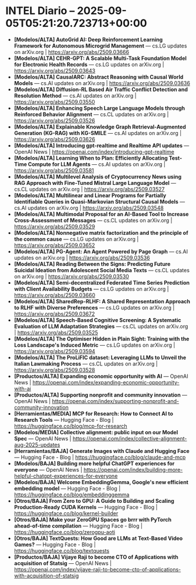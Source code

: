 # INTEL Diario – 2025-09-05T05:21:20.723713+00:00

- **[Modelos/ALTA] AutoGrid AI: Deep Reinforcement Learning Framework for Autonomous Microgrid Management** — cs.LG updates on arXiv.org | https://arxiv.org/abs/2509.03666
- **[Modelos/ALTA] CEHR-GPT: A Scalable Multi-Task Foundation Model for Electronic Health Records** — cs.LG updates on arXiv.org | https://arxiv.org/abs/2509.03643
- **[Modelos/ALTA] CausalARC: Abstract Reasoning with Causal World Models** — cs.AI updates on arXiv.org | https://arxiv.org/abs/2509.03636
- **[Modelos/ALTA] Diffusion-RL Based Air Traffic Conflict Detection and Resolution Method** — cs.AI updates on arXiv.org | https://arxiv.org/abs/2509.03550
- **[Modelos/ALTA] Enhancing Speech Large Language Models through Reinforced Behavior Alignment** — cs.CL updates on arXiv.org | https://arxiv.org/abs/2509.03526
- **[Modelos/ALTA] Explainable Knowledge Graph Retrieval-Augmented Generation (KG-RAG) with KG-SMILE** — cs.AI updates on arXiv.org | https://arxiv.org/abs/2509.03626
- **[Modelos/ALTA] Introducing gpt-realtime and Realtime API updates** — OpenAI News | https://openai.com/index/introducing-gpt-realtime
- **[Modelos/ALTA] Learning When to Plan: Efficiently Allocating Test-Time Compute for LLM Agents** — cs.AI updates on arXiv.org | https://arxiv.org/abs/2509.03581
- **[Modelos/ALTA] Multilevel Analysis of Cryptocurrency News using RAG Approach with Fine-Tuned Mistral Large Language Model** — cs.CL updates on arXiv.org | https://arxiv.org/abs/2509.03527
- **[Modelos/ALTA] Multilinear and Linear Programs for Partially Identifiable Queries in Quasi-Markovian Structural Causal Models** — cs.AI updates on arXiv.org | https://arxiv.org/abs/2509.03548
- **[Modelos/ALTA] Multimodal Proposal for an AI-Based Tool to Increase Cross-Assessment of Messages** — cs.CL updates on arXiv.org | https://arxiv.org/abs/2509.03529
- **[Modelos/ALTA] Nonnegative matrix factorization and the principle of the common cause** — cs.LG updates on arXiv.org | https://arxiv.org/abs/2509.03652
- **[Modelos/ALTA] PG-Agent: An Agent Powered by Page Graph** — cs.AI updates on arXiv.org | https://arxiv.org/abs/2509.03536
- **[Modelos/ALTA] Reading Between the Signs: Predicting Future Suicidal Ideation from Adolescent Social Media Texts** — cs.CL updates on arXiv.org | https://arxiv.org/abs/2509.03530
- **[Modelos/ALTA] Semi-decentralized Federated Time Series Prediction with Client Availability Budgets** — cs.LG updates on arXiv.org | https://arxiv.org/abs/2509.03660
- **[Modelos/ALTA] SharedRep-RLHF: A Shared Representation Approach to RLHF with Diverse Preferences** — cs.LG updates on arXiv.org | https://arxiv.org/abs/2509.03672
- **[Modelos/ALTA] Speech-Based Cognitive Screening: A Systematic Evaluation of LLM Adaptation Strategies** — cs.CL updates on arXiv.org | https://arxiv.org/abs/2509.03525
- **[Modelos/ALTA] The Optimiser Hidden in Plain Sight: Training with the Loss Landscape's Induced Metric** — cs.LG updates on arXiv.org | https://arxiv.org/abs/2509.03594
- **[Modelos/ALTA] The ProLiFIC dataset: Leveraging LLMs to Unveil the Italian Lawmaking Process** — cs.CL updates on arXiv.org | https://arxiv.org/abs/2509.03528
- **[Productos/ALTA] Expanding economic opportunity with AI** — OpenAI News | https://openai.com/index/expanding-economic-opportunity-with-ai
- **[Productos/ALTA] Supporting nonprofit and community innovation** — OpenAI News | https://openai.com/index/supporting-nonprofit-and-community-innovation
- **[Herramientas/MEDIA] MCP for Research: How to Connect AI to Research Tools** — Hugging Face - Blog | https://huggingface.co/blog/mcp-for-research
- **[Modelos/MEDIA] Collective alignment: public input on our Model Spec** — OpenAI News | https://openai.com/index/collective-alignment-aug-2025-updates
- **[Herramientas/BAJA] Generate Images with Claude and Hugging Face** — Hugging Face - Blog | https://huggingface.co/blog/claude-and-mcp
- **[Modelos/BAJA] Building more helpful ChatGPT experiences for everyone** — OpenAI News | https://openai.com/index/building-more-helpful-chatgpt-experiences-for-everyone
- **[Modelos/BAJA] Welcome EmbeddingGemma, Google's new efficient embedding model** — Hugging Face - Blog | https://huggingface.co/blog/embeddinggemma
- **[Otros/BAJA] From Zero to GPU: A Guide to Building and Scaling Production-Ready CUDA Kernels** — Hugging Face - Blog | https://huggingface.co/blog/kernel-builder
- **[Otros/BAJA] Make your ZeroGPU Spaces go brrr with PyTorch ahead-of-time compilation** — Hugging Face - Blog | https://huggingface.co/blog/zerogpu-aoti
- **[Otros/BAJA] TextQuests: How Good are LLMs at Text-Based Video Games?** — Hugging Face - Blog | https://huggingface.co/blog/textquests
- **[Productos/BAJA] Vijaye Raji to become CTO of Applications with acquisition of Statsig** — OpenAI News | https://openai.com/index/vijaye-raji-to-become-cto-of-applications-with-acquisition-of-statsig

